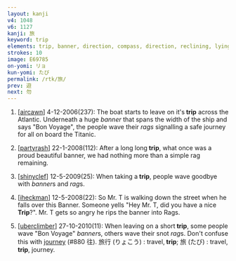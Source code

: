 ```yaml
---
layout: kanji
v4: 1048
v6: 1127
kanji: 旅
keyword: trip
elements: trip, banner, direction, compass, direction, reclining, lying down, Carol in rags, person, rag
strokes: 10
image: E69785
on-yomi: リョ
kun-yomi: たび
permalink: /rtk/旅/
prev: 遊
next: 勿
---
```


1) [<a href="http://kanji.koohii.com/profile/aircawn">aircawn</a>] 4-12-2006(237): The boat starts to leave on it&#039;s<strong> trip</strong> across the Atlantic. Underneath a huge <em>banner</em> that spans the width of the ship and says &quot;Bon Voyage&quot;, the people wave their <em>rags</em> signalling a safe journey for all on board the Titanic.

2) [<a href="http://kanji.koohii.com/profile/partyrash">partyrash</a>] 22-1-2008(112): After a long long<strong> trip</strong>, what once was a proud beautiful banner, we had nothing more than a simple rag remaining.

3) [<a href="http://kanji.koohii.com/profile/shinyclef">shinyclef</a>] 12-5-2009(25): When taking a<strong> trip</strong>, people wave goodbye with <em>banner</em>s and <em>rag</em>s.

4) [<a href="http://kanji.koohii.com/profile/iheckman">iheckman</a>] 12-5-2008(22): So Mr. T is walking down the street when he falls over this Banner. Someone yells &quot;Hey Mr. T, did you have a nice<strong> Trip</strong>?&quot;. Mr. T gets so angry he rips the banner into Rags.

5) [<a href="http://kanji.koohii.com/profile/uberclimber">uberclimber</a>] 27-10-2010(11): When leaving on a short<strong> trip</strong>, some people wave &quot;Bon Voyage&quot; <em>banner</em>s, others wave their snot <em>rag</em>s. Don&#039;t confuse this with <a href="../v4/880.html">journey</a> (#880 往). 旅行 (りょこう) : travel,<strong> trip</strong>; 旅 (たび) : travel,<strong> trip</strong>, journey.

